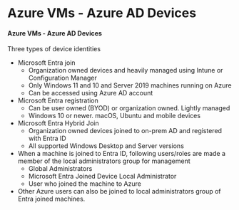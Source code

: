 # Azure VMs - Azure AD Devices

#### Azure VMs - Azure AD Devices

Three types of device identities

* Microsoft Entra join
  * Organization owned devices and heavily managed using Intune or Configuration Manager
  * Only Windows 11 and 10 and Server 2019 machines running on Azure
  * Can be accessed using Azure AD account
* Microsoft Entra registration
  * Can be user owned (BYOD) or organization owned. Lightly managed
  * Windows 10 or newer. macOS, Ubuntu and mobile devices
* Microsoft Entra Hybrid Join
  * Organization owned devices joined to on-prem AD and registered with Entra ID
  * All supported Windows Desktop and Server versions
* When a machine is joined to Entra ID, following users/roles are made a member of the local administrators group for management
  * Global Administrators
  * Microsoft Entra Joined Device Local Administrator
  * User who joined the machine to Azure
* Other Azure users can also be joined to local administrators group of Entra joined machines.
